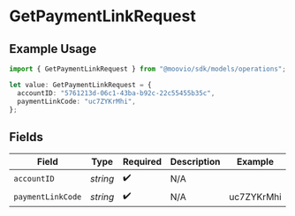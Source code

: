 # GetPaymentLinkRequest

## Example Usage

```typescript
import { GetPaymentLinkRequest } from "@moovio/sdk/models/operations";

let value: GetPaymentLinkRequest = {
  accountID: "5761213d-06c1-43ba-b92c-22c55455b35c",
  paymentLinkCode: "uc7ZYKrMhi",
};
```

## Fields

| Field              | Type               | Required           | Description        | Example            |
| ------------------ | ------------------ | ------------------ | ------------------ | ------------------ |
| `accountID`        | *string*           | :heavy_check_mark: | N/A                |                    |
| `paymentLinkCode`  | *string*           | :heavy_check_mark: | N/A                | uc7ZYKrMhi         |